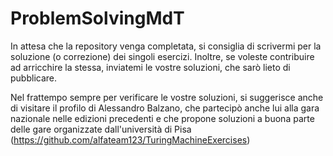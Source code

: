 # ProblemSolvingMdT

In attesa che la repository venga completata, si consiglia di scrivermi per la soluzione (o correzione) dei singoli esercizi. Inoltre, se voleste contribuire ad arricchire la stessa, inviatemi le vostre soluzioni, che sarò lieto di pubblicare.

Nel frattempo sempre per verificare le vostre soluzioni, si suggerisce anche di visitare il profilo di Alessandro Balzano, che partecipò anche lui alla gara nazionale nelle edizioni precedenti e che propone soluzioni a buona parte delle gare organizzate dall'università di Pisa (https://github.com/alfateam123/TuringMachineExercises)
